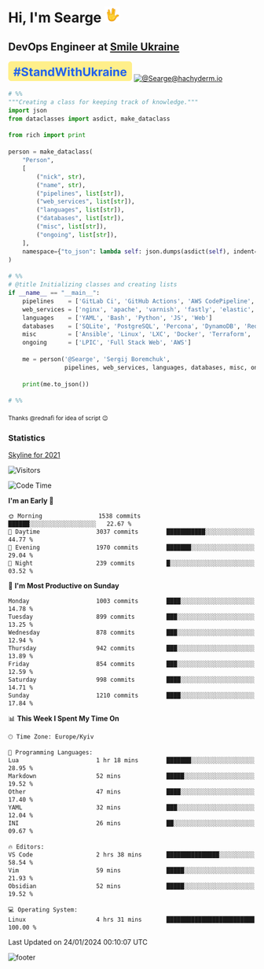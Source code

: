 # Hi, I'm Searge <img src="images/vulcan.webp" style="display: inline-block; margin: 0; height: 2rem" alt="Vulcan salute" />

## DevOps Engineer at [Smile Ukraine](https://smile-ukraine.com/en)

[![Stand With Ukraine](https://raw.githubusercontent.com/vshymanskyy/StandWithUkraine/main/badges/StandWithUkraine.svg)](https://stand-with-ukraine.pp.ua)
<a rel="me" href="https://hachyderm.io/@Searge">![@Searge@hachyderm.io](https://img.shields.io/badge/-@Searge-%232B90D9?logo=mastodon&logoColor=white)</a>

```python
# %%
"""Creating a class for keeping track of knowledge."""
import json
from dataclasses import asdict, make_dataclass

from rich import print

person = make_dataclass(
    "Person",
    [
        ("nick", str),
        ("name", str),
        ("pipelines", list[str]),
        ("web_services", list[str]),
        ("languages", list[str]),
        ("databases", list[str]),
        ("misc", list[str]),
        ("ongoing", list[str]),
    ],
    namespace={"to_json": lambda self: json.dumps(asdict(self), indent=4)},
)

# %%
# @title Initializing classes and creating lists
if __name__ == "__main__":
    pipelines    = ['GitLab Ci', 'GitHub Actions', 'AWS CodePipeline', 'Jenkins']
    web_services = ['nginx', 'apache', 'varnish', 'fastly', 'elastic', 'solr']
    languages    = ['YAML', 'Bash', 'Python', 'JS', 'Web']
    databases    = ['SQLite', 'PostgreSQL', 'Percona', 'DynamoDB', 'Redis']
    misc         = ['Ansible', 'Linux', 'LXC', 'Docker', 'Terraform', 'AWS']
    ongoing      = ['LPIC', 'Full Stack Web', 'AWS']

    me = person('@Searge', 'Sergij Boremchuk',
                pipelines, web_services, languages, databases, misc, ongoing)

    print(me.to_json())

# %%

```

<sub>Thanks @rednafi for idea of script :wink:</sub>

### Statistics

[Skyline for 2021](https://skyline.github.com/Searge/2021)

![Visitors](https://komarev.com/ghpvc/?username=searge&label=Profile%20views&color=0e75b6&style=flat) 
<!--START_SECTION:waka-->
![Code Time](http://img.shields.io/badge/Code%20Time-2%2C402%20hrs%209%20mins-blue)

**I'm an Early 🐤** 

```text
🌞 Morning                1538 commits        ██████░░░░░░░░░░░░░░░░░░░   22.67 % 
🌆 Daytime                3037 commits        ███████████░░░░░░░░░░░░░░   44.77 % 
🌃 Evening                1970 commits        ███████░░░░░░░░░░░░░░░░░░   29.04 % 
🌙 Night                  239 commits         █░░░░░░░░░░░░░░░░░░░░░░░░   03.52 % 
```
📅 **I'm Most Productive on Sunday** 

```text
Monday                   1003 commits        ████░░░░░░░░░░░░░░░░░░░░░   14.78 % 
Tuesday                  899 commits         ███░░░░░░░░░░░░░░░░░░░░░░   13.25 % 
Wednesday                878 commits         ███░░░░░░░░░░░░░░░░░░░░░░   12.94 % 
Thursday                 942 commits         ███░░░░░░░░░░░░░░░░░░░░░░   13.89 % 
Friday                   854 commits         ███░░░░░░░░░░░░░░░░░░░░░░   12.59 % 
Saturday                 998 commits         ████░░░░░░░░░░░░░░░░░░░░░   14.71 % 
Sunday                   1210 commits        ████░░░░░░░░░░░░░░░░░░░░░   17.84 % 
```


📊 **This Week I Spent My Time On** 

```text
🕑︎ Time Zone: Europe/Kyiv

💬 Programming Languages: 
Lua                      1 hr 18 mins        ███████░░░░░░░░░░░░░░░░░░   28.95 % 
Markdown                 52 mins             █████░░░░░░░░░░░░░░░░░░░░   19.52 % 
Other                    47 mins             ████░░░░░░░░░░░░░░░░░░░░░   17.40 % 
YAML                     32 mins             ███░░░░░░░░░░░░░░░░░░░░░░   12.04 % 
INI                      26 mins             ██░░░░░░░░░░░░░░░░░░░░░░░   09.67 % 

🔥 Editors: 
VS Code                  2 hrs 38 mins       ███████████████░░░░░░░░░░   58.54 % 
Vim                      59 mins             █████░░░░░░░░░░░░░░░░░░░░   21.93 % 
Obsidian                 52 mins             █████░░░░░░░░░░░░░░░░░░░░   19.52 % 

💻 Operating System: 
Linux                    4 hrs 31 mins       █████████████████████████   100.00 % 
```


 Last Updated on 24/01/2024 00:10:07 UTC
<!--END_SECTION:waka-->

![footer](https://capsule-render.vercel.app/api?type=waving&color=gradient&customColorList=14,21&height=82&section=footer)
